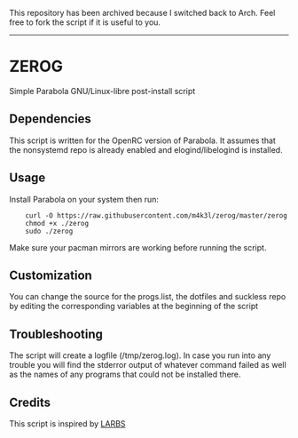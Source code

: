 This repository has been archived because I switched back to Arch. Feel free to fork the script if it is useful to you.

---

# ZEROG
Simple Parabola GNU/Linux-libre post-install script

## Dependencies

This script is written for the OpenRC version of Parabola. It assumes that
the nonsystemd repo is already enabled and elogind/libelogind is installed.

## Usage

Install Parabola on your system then run:

```
    curl -O https://raw.githubusercontent.com/m4k3l/zerog/master/zerog
    chmod +x ./zerog
    sudo ./zerog
```

Make sure your pacman mirrors are working before running the script.

## Customization

You can change the source for the progs.list, the dotfiles and suckless repo by
editing the corresponding variables at the beginning of the script


## Troubleshooting

The script will create a logfile (/tmp/zerog.log). In case you run into any
trouble you will find the stderror output of whatever command failed as well as
the names of any programs that could not be installed there.

## Credits

This script is inspired by [LARBS](https://larbs.xyz)

